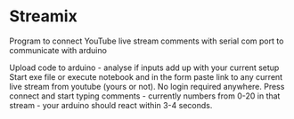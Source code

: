 # Streamix
Program to connect YouTube live stream comments with serial com port to communicate with arduino

Upload code to arduino - analyse if inputs add up with your current setup
Start exe file or execute notebook and in the form paste link to any current live stream from youtube (yours or not). No login required anywhere.
Press connect and start typing comments - currently numbers from 0-20 in that stream - your arduino should react within 3-4 seconds.
